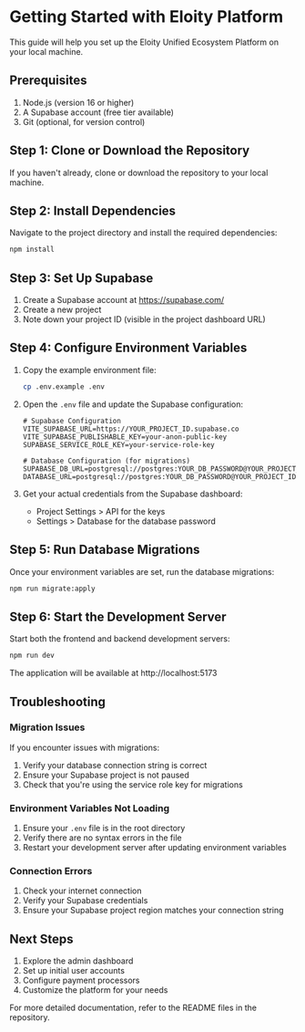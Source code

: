 # Getting Started with Eloity Platform

This guide will help you set up the Eloity Unified Ecosystem Platform on your local machine.

## Prerequisites

1. Node.js (version 16 or higher)
2. A Supabase account (free tier available)
3. Git (optional, for version control)

## Step 1: Clone or Download the Repository

If you haven't already, clone or download the repository to your local machine.

## Step 2: Install Dependencies

Navigate to the project directory and install the required dependencies:

```bash
npm install
```

## Step 3: Set Up Supabase

1. Create a Supabase account at https://supabase.com/
2. Create a new project
3. Note down your project ID (visible in the project dashboard URL)

## Step 4: Configure Environment Variables

1. Copy the example environment file:
   ```bash
   cp .env.example .env
   ```

2. Open the `.env` file and update the Supabase configuration:
   ```env
   # Supabase Configuration
   VITE_SUPABASE_URL=https://YOUR_PROJECT_ID.supabase.co
   VITE_SUPABASE_PUBLISHABLE_KEY=your-anon-public-key
   SUPABASE_SERVICE_ROLE_KEY=your-service-role-key

   # Database Configuration (for migrations)
   SUPABASE_DB_URL=postgresql://postgres:YOUR_DB_PASSWORD@YOUR_PROJECT_ID.supabase.co:5432/postgres
   DATABASE_URL=postgresql://postgres:YOUR_DB_PASSWORD@YOUR_PROJECT_ID.supabase.co:5432/postgres
   ```

3. Get your actual credentials from the Supabase dashboard:
   - Project Settings > API for the keys
   - Settings > Database for the database password

## Step 5: Run Database Migrations

Once your environment variables are set, run the database migrations:

```bash
npm run migrate:apply
```

## Step 6: Start the Development Server

Start both the frontend and backend development servers:

```bash
npm run dev
```

The application will be available at http://localhost:5173

## Troubleshooting

### Migration Issues

If you encounter issues with migrations:

1. Verify your database connection string is correct
2. Ensure your Supabase project is not paused
3. Check that you're using the service role key for migrations

### Environment Variables Not Loading

1. Ensure your `.env` file is in the root directory
2. Verify there are no syntax errors in the file
3. Restart your development server after updating environment variables

### Connection Errors

1. Check your internet connection
2. Verify your Supabase credentials
3. Ensure your Supabase project region matches your connection string

## Next Steps

1. Explore the admin dashboard
2. Set up initial user accounts
3. Configure payment processors
4. Customize the platform for your needs

For more detailed documentation, refer to the README files in the repository.